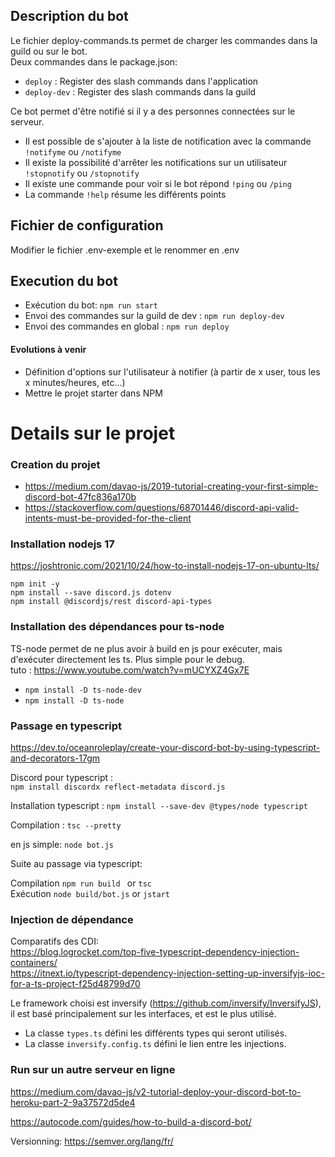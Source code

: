## Description du bot 

Le fichier deploy-commands.ts permet de charger les commandes dans la guild ou sur le bot.  
Deux commandes dans le package.json:  
* `deploy` : Register des slash commands dans l'application 
* `deploy-dev` : Register des slash commands dans la guild 

Ce bot permet d'être notifié si il y a des personnes connectées sur le serveur.   
* Il est possible de s'ajouter à la liste de notification avec la commande `!notifyme` ou `/notifyme`
* Il existe la possibilité d'arrêter les notifications sur un utilisateur `!stopnotify` ou `/stopnotify` 
* Il existe une commande pour voir si le bot répond `!ping` ou `/ping`
* La commande `!help` résume les différents points 

## Fichier de configuration 
Modifier le fichier .env-exemple et le renommer en .env

## Execution du bot  
- Exécution du bot: `npm run start`
- Envoi des commandes sur la guild de dev : `npm run deploy-dev`
- Envoi des commandes en global : `npm run deploy`

#### Evolutions à venir 
* Définition d'options sur l'utilisateur à notifier (à partir de x user, tous les x minutes/heures, etc...)
* Mettre le projet starter dans NPM







# Details sur le projet 

### Creation du projet 
* https://medium.com/davao-js/2019-tutorial-creating-your-first-simple-discord-bot-47fc836a170b
* https://stackoverflow.com/questions/68701446/discord-api-valid-intents-must-be-provided-for-the-client

### Installation nodejs  17 
https://joshtronic.com/2021/10/24/how-to-install-nodejs-17-on-ubuntu-lts/

`npm init -y`  
`npm install --save discord.js dotenv`  
`npm install @discordjs/rest discord-api-types`

### Installation des dépendances pour ts-node 
TS-node permet de ne plus avoir à build en js pour exécuter, mais d'exécuter directement les ts. Plus simple pour le debug.  
tuto : https://www.youtube.com/watch?v=mUCYXZ4Gx7E  
- `npm install -D ts-node-dev`
- `npm install -D ts-node`

### Passage en typescript 
https://dev.to/oceanroleplay/create-your-discord-bot-by-using-typescript-and-decorators-17gm

Discord pour typescript :  
`npm install discordx reflect-metadata discord.js`

Installation typescript : 
`npm install --save-dev @types/node typescript`

Compilation : 
`tsc --pretty`

en js simple: `node bot.js`

Suite au passage via typescript:

Compilation `npm run build ` or `tsc`  
Exécution `node build/bot.js` or `jstart`

### Injection de dépendance 

Comparatifs des CDI:  
https://blog.logrocket.com/top-five-typescript-dependency-injection-containers/  
https://itnext.io/typescript-dependency-injection-setting-up-inversifyjs-ioc-for-a-ts-project-f25d48799d70

Le framework choisi est inversify (https://github.com/inversify/InversifyJS), il est basé principalement sur les interfaces, et est le plus utilisé.

* La classe `types.ts` défini les différents types qui seront utilisés. 
* La classe `inversify.config.ts` défini le lien entre les injections. 


### Run sur un autre serveur en ligne 
https://medium.com/davao-js/v2-tutorial-deploy-your-discord-bot-to-heroku-part-2-9a37572d5de4

https://autocode.com/guides/how-to-build-a-discord-bot/






Versionning: https://semver.org/lang/fr/